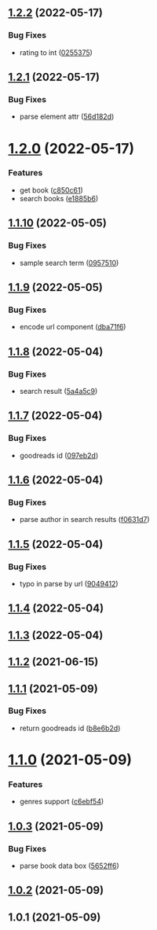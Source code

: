 ## [1.2.2](https://github.com/shakogegia/goodreads-parser/compare/1.2.1...1.2.2) (2022-05-17)


### Bug Fixes

* rating to int ([0255375](https://github.com/shakogegia/goodreads-parser/commit/025537509eb23b5ddb8641623e748aaff341b267))

## [1.2.1](https://github.com/shakogegia/goodreads-parser/compare/1.2.0...1.2.1) (2022-05-17)


### Bug Fixes

* parse element attr ([56d182d](https://github.com/shakogegia/goodreads-parser/commit/56d182d065eb9b09562310376dcd0b3063a073b8))

# [1.2.0](https://github.com/shakogegia/goodreads-parser/compare/1.1.10...1.2.0) (2022-05-17)


### Features

* get book ([c850c61](https://github.com/shakogegia/goodreads-parser/commit/c850c61ca2e8053cd456f279ebd5552d3e3ac22e))
* search books ([e1885b6](https://github.com/shakogegia/goodreads-parser/commit/e1885b666535666f06e0560455ab10c1878a26c3))

## [1.1.10](https://github.com/shakogegia/goodreads-parser/compare/1.1.9...1.1.10) (2022-05-05)


### Bug Fixes

* sample search term ([0957510](https://github.com/shakogegia/goodreads-parser/commit/0957510c30337a693d3d2c9dc996ab2312798a61))

## [1.1.9](https://github.com/shakogegia/goodreads-parser/compare/1.1.8...1.1.9) (2022-05-05)


### Bug Fixes

* encode url component ([dba71f6](https://github.com/shakogegia/goodreads-parser/commit/dba71f64b8b461027e8ee8c19e4d611be2d51ca5))

## [1.1.8](https://github.com/shakogegia/goodreads-parser/compare/1.1.7...1.1.8) (2022-05-04)


### Bug Fixes

* search result ([5a4a5c9](https://github.com/shakogegia/goodreads-parser/commit/5a4a5c9713065734c5399d471ba54e7f5971ded2))

## [1.1.7](https://github.com/shakogegia/goodreads-parser/compare/1.1.6...1.1.7) (2022-05-04)


### Bug Fixes

* goodreads id ([097eb2d](https://github.com/shakogegia/goodreads-parser/commit/097eb2d85a7fff8633afc20e4a23dbdde32cc654))

## [1.1.6](https://github.com/shakogegia/goodreads-parser/compare/1.1.5...1.1.6) (2022-05-04)


### Bug Fixes

* parse author in search results ([f0631d7](https://github.com/shakogegia/goodreads-parser/commit/f0631d769a57d17bdaf06e8ef7503777a505ce40))

## [1.1.5](https://github.com/shakogegia/goodreads-parser/compare/1.1.4...1.1.5) (2022-05-04)


### Bug Fixes

* typo in parse by url ([9049412](https://github.com/shakogegia/goodreads-parser/commit/90494128bb0a58c996c0730417d7bbbc3b7fd8ba))

## [1.1.4](https://github.com/shakogegia/goodreads-parser/compare/1.1.3...1.1.4) (2022-05-04)

## [1.1.3](https://github.com/shakogegia/goodreads-parser/compare/1.1.2...1.1.3) (2022-05-04)

## [1.1.2](https://github.com/shakogegia/goodreads-parser/compare/1.1.1...1.1.2) (2021-06-15)

## [1.1.1](https://github.com/shakogegia/goodreads-parser/compare/1.1.0...1.1.1) (2021-05-09)


### Bug Fixes

* return goodreads id ([b8e6b2d](https://github.com/shakogegia/goodreads-parser/commit/b8e6b2d63fde773164e40d7534331c0dcc25b17f))

# [1.1.0](https://github.com/shakogegia/goodreads-parser/compare/1.0.3...1.1.0) (2021-05-09)


### Features

* genres support ([c6ebf54](https://github.com/shakogegia/goodreads-parser/commit/c6ebf5470c1cacfba086d70943cd0563a1246a67))

## [1.0.3](https://github.com/shakogegia/goodreads-parser/compare/1.0.2...1.0.3) (2021-05-09)


### Bug Fixes

* parse book data box ([5652ff6](https://github.com/shakogegia/goodreads-parser/commit/5652ff61b179b514a29961431d22e41eb34ec059))

## [1.0.2](https://github.com/shakogegia/goodreads-parser/compare/1.0.1...1.0.2) (2021-05-09)

## 1.0.1 (2021-05-09)

